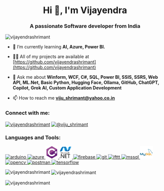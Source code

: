 <h1 align="center">Hi 👋, I'm Vijayendra</h1>
<h3 align="center">A passionate Software developer from India</h3>

<p align="left"> <img src="https://komarev.com/ghpvc/?username=vijayendrashrimant&label=Profile%20views&color=0e75b6&style=flat" alt="vijayendrashrimant" /> </p>

- 🌱 I’m currently learning **AI, Azure, Power BI.**

- 👨‍💻 All of my projects are available at [https://github.com/vijayendrashrimant](https://github.com/vijayendrashrimant)

- 💬 Ask me about **Winform, WCF, C#, SQL, Power BI, SSIS, SSRS, Web API, ML.Net, Basic Python, Hugging Face, Ollama, GitHub, ChatGPT, Copilot, Grok AI, Custom Application Development**

- 📫 How to reach me **viju_shrimant@yahoo.co.in**

<h3 align="left">Connect with me:</h3>
<p align="left">
<a href="https://linkedin.com/in/vijayendrashrimant" target="blank"><img align="center" src="https://raw.githubusercontent.com/rahuldkjain/github-profile-readme-generator/master/src/images/icons/Social/linked-in-alt.svg" alt="vijayendrashrimant" height="30" width="40" /></a>
<a href="https://www.hackerrank.com/@viju_shrimant" target="blank"><img align="center" src="https://raw.githubusercontent.com/rahuldkjain/github-profile-readme-generator/master/src/images/icons/Social/hackerrank.svg" alt="@viju_shrimant" height="30" width="40" /></a>
</p>

<h3 align="left">Languages and Tools:</h3>
<p align="left"> <a href="https://www.arduino.cc/" target="_blank" rel="noreferrer"> <img src="https://cdn.worldvectorlogo.com/logos/arduino-1.svg" alt="arduino" width="40" height="40"/> </a> <a href="https://azure.microsoft.com/en-in/" target="_blank" rel="noreferrer"> <img src="https://www.vectorlogo.zone/logos/microsoft_azure/microsoft_azure-icon.svg" alt="azure" width="40" height="40"/> </a> <a href="https://www.w3schools.com/cs/" target="_blank" rel="noreferrer"> <img src="https://raw.githubusercontent.com/devicons/devicon/master/icons/csharp/csharp-original.svg" alt="csharp" width="40" height="40"/> </a> <a href="https://dotnet.microsoft.com/" target="_blank" rel="noreferrer"> <img src="https://raw.githubusercontent.com/devicons/devicon/master/icons/dot-net/dot-net-original-wordmark.svg" alt="dotnet" width="40" height="40"/> </a> <a href="https://firebase.google.com/" target="_blank" rel="noreferrer"> <img src="https://www.vectorlogo.zone/logos/firebase/firebase-icon.svg" alt="firebase" width="40" height="40"/> </a> <a href="https://git-scm.com/" target="_blank" rel="noreferrer"> <img src="https://www.vectorlogo.zone/logos/git-scm/git-scm-icon.svg" alt="git" width="40" height="40"/> </a> <a href="https://ifttt.com/" target="_blank" rel="noreferrer"> <img src="https://www.vectorlogo.zone/logos/ifttt/ifttt-ar21.svg" alt="ifttt" width="40" height="40"/> </a> <a href="https://www.microsoft.com/en-us/sql-server" target="_blank" rel="noreferrer"> <img src="https://www.svgrepo.com/show/303229/microsoft-sql-server-logo.svg" alt="mssql" width="40" height="40"/> </a> <a href="https://www.mysql.com/" target="_blank" rel="noreferrer"> <img src="https://raw.githubusercontent.com/devicons/devicon/master/icons/mysql/mysql-original-wordmark.svg" alt="mysql" width="40" height="40"/> </a> <a href="https://opencv.org/" target="_blank" rel="noreferrer"> <img src="https://www.vectorlogo.zone/logos/opencv/opencv-icon.svg" alt="opencv" width="40" height="40"/> </a> <a href="https://postman.com" target="_blank" rel="noreferrer"> <img src="https://www.vectorlogo.zone/logos/getpostman/getpostman-icon.svg" alt="postman" width="40" height="40"/> </a> <a href="https://www.tensorflow.org" target="_blank" rel="noreferrer"> <img src="https://www.vectorlogo.zone/logos/tensorflow/tensorflow-icon.svg" alt="tensorflow" width="40" height="40"/> </a> </p>

<p><img align="left" src="https://github-readme-stats.vercel.app/api/top-langs?username=vijayendrashrimant&show_icons=true&locale=en&layout=compact" alt="vijayendrashrimant" /></p>

<p>&nbsp;<img align="center" src="https://github-readme-stats.vercel.app/api?username=vijayendrashrimant&show_icons=true&locale=en" alt="vijayendrashrimant" /></p>

<p><img align="center" src="https://github-readme-streak-stats.herokuapp.com/?user=vijayendrashrimant&" alt="vijayendrashrimant" /></p>
